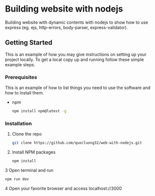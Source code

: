 # Building website with nodejs

Building website with dynamic contents with nodejs to show how to use express (eg. ejs, http-errors, body-parser, express-validator).

<!-- GETTING STARTED -->
## Getting Started

This is an example of how you may give instructions on setting up your project locally.
To get a local copy up and running follow these simple example steps.

### Prerequisites

This is an example of how to list things you need to use the software and how to install them.
* npm
  ```sh
  npm install npm@latest -g
  ```

### Installation

1. Clone the repo
   ```sh
   git clone https://github.com/quocluong32/web-with-nodejs.git
   ```
2. Install NPM packages
   ```sh
   npm install
   ```
3 Open terminal and run
  ```sh
  npm run dev
  ```
4 Open your favorite browser and access localhost://3000


